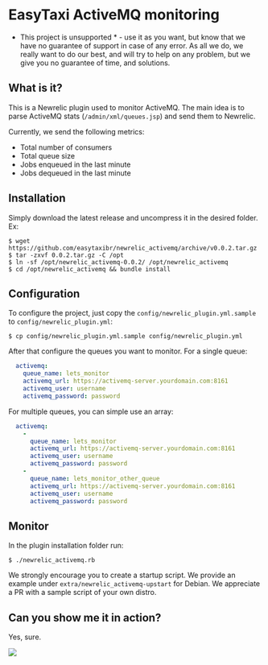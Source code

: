 EasyTaxi ActiveMQ monitoring
============================

* This project is unsupported * - use it as you want, but know that we have no
guarantee of support in case of any error. As all we do, we really want to do
our best, and will try to help on any problem, but we give you no guarantee of
time, and solutions.

## What is it?

This is a Newrelic plugin used to monitor ActiveMQ. The main idea is to parse
ActiveMQ stats (`/admin/xml/queues.jsp`) and send them to Newrelic.

Currently, we send the following metrics:
 - Total number of consumers
 - Total queue size
 - Jobs enqueued in the last minute
 - Jobs dequeued in the last minute

## Installation

Simply download the latest release and uncompress it in the desired folder. Ex:

```
$ wget https://github.com/easytaxibr/newrelic_activemq/archive/v0.0.2.tar.gz
$ tar -zxvf 0.0.2.tar.gz -C /opt
$ ln -sf /opt/newrelic_activemq-0.0.2/ /opt/newrelic_activemq
$ cd /opt/newrelic_activemq && bundle install
```

## Configuration

To configure the project, just copy the `config/newrelic_plugin.yml.sample` to
`config/newrelic_plugin.yml`:

```shell
$ cp config/newrelic_plugin.yml.sample config/newrelic_plugin.yml
```

After that configure the queues you want to monitor. For a single queue:

```yaml
  activemq:
    queue_name: lets_monitor
    activemq_url: https://activemq-server.yourdomain.com:8161
    activemq_user: username
    activemq_password: password
```

For multiple queues, you can simple use an array:

```yaml
  activemq:
    -
      queue_name: lets_monitor
      activemq_url: https://activemq-server.yourdomain.com:8161
      activemq_user: username
      activemq_password: password
    -
      queue_name: lets_monitor_other_queue
      activemq_url: https://activemq-server.yourdomain.com:8161
      activemq_user: username
      activemq_password: password
```

## Monitor

In the plugin installation folder run:

```shell
$ ./newrelic_activemq.rb
```

We strongly encourage you to create a startup script. We provide an example
under `extra/newrelic_activemq-upstart` for Debian. We appreciate a PR with
a sample script of your own distro.

## Can you show me it in action?

Yes, sure.

![](https://github.com/easytaxibr/newrelic_activemq/blob/master/images/newrelic_activemq_running.png)
